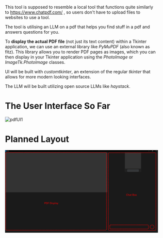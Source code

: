 This tool is supposed to resemble a local tool that functions quite similarly to https://www.chatpdf.com/ , so users don't have to upload files to websites to use a tool.

The tool is utilising an LLM on a pdf that helps you find stuff in a pdf and answers questions for you.

To **display the actual PDF file** (not just its text content) within a Tkinter application, we can use an external library like *PyMuPDF* (also known as fitz). This library allows you to render PDF pages as images, which you can then display in your Tkinter application using the *PhotoImage* or *ImageTk.PhotoImage* classes.

UI will be built with *customtkinter*, an extension of the regular *tkinter* that allows for more modern looking interfaces.

The LLM will be built utilizing open source LLMs like *haystack*.

# The User Interface So Far
![pdfUI1](https://github.com/RayVinc/PDFanalyser/assets/39216339/8d0e5e30-6dab-4560-86ea-5e8df5ce5bb0)


# Planned Layout
![planned layout](interface_layout.png)
